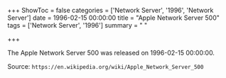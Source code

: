+++
ShowToc = false
categories = ['Network Server', '1996', 'Network Server']
date = 1996-02-15 00:00:00
title = "Apple Network Server 500"
tags = ['Network Server', '1996']
summary = " "

+++

The Apple Network Server 500 was released on 1996-02-15 00:00:00.

Source: `https://en.wikipedia.org/wiki/Apple_Network_Server_500`
